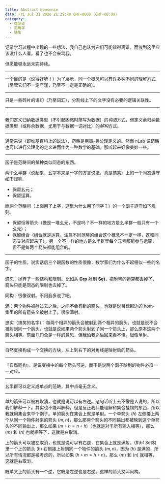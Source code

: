 ```yaml
---
title: Abstract Nonsense
date: Fri Jul 31 2020 21:29:40 GMT+0800 (GMT+08:00)
category:
  - 类型论
  - 范畴学
  - 随笔
---
```


记录学习过程中出现的一些想法，我自己也认为它们可能错得离谱，而放到这里应该没什么人看，看了也不会来骂我。

但愿能够永远未完待续。

---

一个目的是（说得好听！）为了展示，同一个概念可以有许多种不同的理解方式（尽管它们不一定严谨，乃至不一定是正确的）。

---

只是一些碎片的语句（乃至词汇），分割线上下的文字没有必要的逻辑关联性。

---
---

我们定义归纳数据类型（不引起困惑时简写为数据）的*构造*方式，但定义余归纳数据类型（或称余数据，尤用于与数据一词对比）的*解构*方式。

---

通常来说（即维基百科上的说法），范畴是用策-弗公理定义的。然而 nLab 说范畴也可以进行公理化的定义进而作为一种数学的基础。那听起来好像美妙一些。

---

函子是范畴间的某种类似同态的东西。

两个幺半群（说起来，幺字本来是一字的方言说法，真是搞笑）上的一个同态遵守如下规则。

- 保留幺元；
- 保留运算。

而两个范畴间（上面用了上字，这里为什么用了间字？）的一个函子遵守如下规则。

- 保留恒等箭头（像是一堆幺元，不是吗？不一样的地方是幺半群一般只有一个幺元）；
- 保留组合（组合就是运算。注意不同范畴的组合这个概念不一定一样，这和同态又对应起来了）。另一个不一样的地方是幺半群里每个元素都能参与运算，但不是每两个箭头都能组合的。

---

函子的性质。说实话后三个跟函数的性质很像，数学家们为什么不起相似一些的名字。

遗忘：抛弃了一些结构和限制。比如从 **Grp** 射到 **Set**，把附带的运算都丢掉了，箭头只能是同态的限制也去掉了。

同构：很像双射。不用我多说了吧。

满：两个物件被射过去之后，之间不会有新的箭头。也就是说目标那边的 hom- 集里的所有箭头全被射上了。很像满射。

忠实（搞笑的名字）：每两个相异的箭头会被射到两个相异的箭头，也就是说不会被射到同一个箭头。也就是说如果两个箭头射到了同一个箭头上，那么原本这两个箭头相等。前面几句全是一样的意思，但我怕我之后回来看不懂。很像单射。

---

自然变换构成一个交换的方块，左上到右下的对角线是映射后的箭头。

---

『自然同构』，是说变换中的每个箭头可逆，而不是说两个函子映到的物件必须一一对应。

---

幺半群可以定义成单点的范畴，其中点毫无含义。

---

单的箭头可以被右取消，也就是说可以有左逆。这句话听上去不像是人说的，所以我们解释一下。其实也不能叫解释，但是反正我只能理解和集合挂钩的东西，所以我就用集合来举个例子。单的箭头在集合上就是单射。一个单箭头 ($h$) 左侧接上两个从同一个物件射来的箭头 ($m, n$)，那么那两个箭头的不同输出都被映到这个单箭头的不同输出上，那么如果 ($m \circ h = n \circ h$)（也就是对于所有输入相等），那么 ($m$) 和 ($n$) 也就相等了，这就是右取消。

上的箭头可以被左取消，也就是说可以有右逆，在集合上就是满射。($\bf Set$) 里一个上的箭头 ($h$) 右侧接上射到同一个物件的箭头 ($m, n$)，因为 ($h$) 是满的，所以所有情况都是被考虑的，所以如果 ($h \circ m = h \circ n$)，那么 ($m$) 和 ($n$) 就相等，这就是右取消。

既单又上的箭头有一个逆，它既是左逆也是右逆。这样的箭头又叫同构。

---

<ArticleUnfinished />